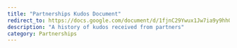 ```yaml
---
title: "Partnerships Kudos Document"
redirect_to: https://docs.google.com/document/d/1fjnC29Ywux1Jw7ia9y9hhO5cWVYunLNuUcv99bO9HcU/edit
description: "A history of kudos received from partners"
category: Partnerships
---
```

